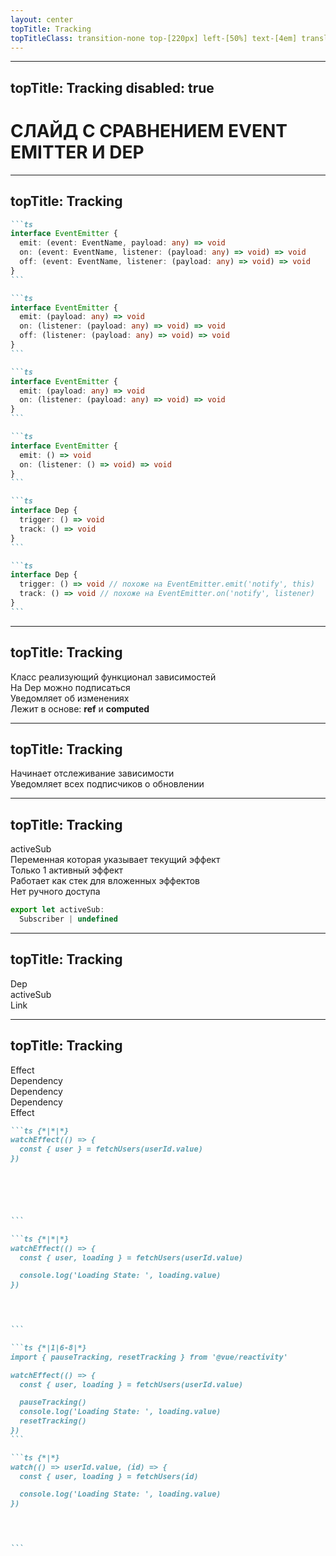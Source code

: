 ```yaml
---
layout: center
topTitle: Tracking
topTitleClass: transition-none top-[220px] left-[50%] text-[4em] translate-x-[-50%]
---
```


<!--
- сделать отсылку на определение реактивности
-->

---
topTitle: Tracking
disabled: true
---

# СЛАЙД С СРАВНЕНИЕМ EVENT EMITTER И DEP

---
topTitle: Tracking
---

````md magic-move
```ts
interface EventEmitter {
  emit: (event: EventName, payload: any) => void
  on: (event: EventName, listener: (payload: any) => void) => void
  off: (event: EventName, listener: (payload: any) => void) => void
}
```

```ts
interface EventEmitter {
  emit: (payload: any) => void
  on: (listener: (payload: any) => void) => void
  off: (listener: (payload: any) => void) => void
}
```

```ts
interface EventEmitter {
  emit: (payload: any) => void
  on: (listener: (payload: any) => void) => void
}
```

```ts
interface EventEmitter {
  emit: () => void
  on: (listener: () => void) => void
}
```

```ts
interface Dep {
  trigger: () => void
  track: () => void
}
```

```ts
interface Dep {
  trigger: () => void // похоже на EventEmitter.emit('notify', this)
  track: () => void // похоже на EventEmitter.on('notify', listener)
}
```
````

---
topTitle: Tracking
---

<Timeline2 :steps="[{
  depClasses: 'outline outline-2 outline-[#CCCCCC88]',
  onClasses: '-blur-hidden outline-[#00000088]',
  emitClasses: '-blur-hidden outline-[#00000088]',
  baseClasses: '-blur-hidden outline-[#00000088]',
}, {
  depClasses: 'outline-[#00000088]',
  onClasses: 'outline outline-2 outline-[#CCCCCC88]',
}, {
  onClasses: 'outline-[#00000088]',
  emitClasses: 'outline outline-2 outline-[#CCCCCC88]',
}, {
  emitClasses: 'outline-[#00000088]',
  baseClasses: 'outline outline-2 outline-[#CCCCCC88]',
}]" v-slot="t">

  <Gear name="Dep" class="sp-165_282_103_103 figure fx" />

  <div class="grid grid-cols-2 grid-rows-4 gap-[14px] grid-flow-col mt-12">
    <div class="fx example row-span-4" />
    <div class="item fx duration-400" :class="t.depClasses">
      <div class="item-icon">
        <IconParkTwotoneTreeDiagram/>
      </div>
      <div>
        Класс реализующий функционал зависимостей
      </div>
    </div>
    <div class="item fx duration-400" :class="t.onClasses">
      <div class="item-icon">
        <AkarIconsRss/>
      </div>
      <div>
        На Dep можно подписаться
      </div>
    </div>
    <div class="item fx duration-400" :class="t.emitClasses">
      <div class="item-icon">
        <FluentPeopleQueue32Filled/>
      </div>
      <div>
        Уведомляет об изменениях
      </div>
    </div>
    <div class="item fx duration-400" :class="t.baseClasses">
      <div class="item-icon">
        <GisPyramid/>
      </div>
      <div>
        Лежит в основе: <strong>ref</strong> и <strong>computed</strong>
      </div>
    </div>
  </div>

</Timeline2>

---
topTitle: Tracking
---

<Timeline2 :steps="[{
  trigger: 'sp-165_282_103_103 -popup-hidden',
  triggerDesc: '-blur-hidden',
  track: 'sp-165_282_103_103 -popup-hidden',
  trackDesc: '-blur-hidden',
  activeSub: '-popup-hidden',
  arrow1: {
    coords: '205:275 324:195',
    class: 'fx duration-500 opacity-0'
  },
  arrow2: {
    coords: '432:194 617:283',
    class: 'fx duration-500 opacity-0'
  },
  arrow3: {
    coords: '617:305 431:391',
    class: 'fx duration-500 opacity-0'
  },
  arrow4: {
    coords: '338:391 201:308',
    class: 'fx duration-500 opacity-0'
  },
}, {
  track: ' sp-379_181_120_120 ',
}, {
  trackDesc: '',
}, {
  trigger: ' sp-387_378_120_120 ',
}, {
  triggerDesc: '',
}, {
  triggerDesc: '-blur-hidden',
  trackDesc: '-blur-hidden',
  activeSub: '',
}, {
  arrow1: {
    coords: '205:275 324:195',
    class: 'fx duration-500 animate'
  },
}, {
  arrow2: {
    coords: '432:195 617:283',
    class: 'fx duration-500 animate'
  },
}, {
  arrow3: {
    coords: '617:305 431:391',
    class: 'fx duration-500 animate'
  },
}, {
  arrow4: {
    coords: '338:391 201:308',
    class: 'fx duration-500 animate'
  },
}]" v-slot="t">

<Gear name="Dep" class="sp-165_282_103_103 figure fx" />

<Gear name="Track" class="figure fx" :class="t.track" />

<div v-drag="[505,165,391,54]" class="item fx" :class="t.trackDesc">
  <div class="item-icon">
    <MaterialSymbolsAdd2/>
  </div>
  <div>
    Начинает отслеживание зависимости
  </div>
</div>

<Gear name="Trigger" class="figure fx" :class="t.trigger" />

<div v-drag="[502,360,393,56]" class="item fx" :class="t.triggerDesc">
  <div class="item-icon">
    <MaterialSymbolsLightNotificationsActiveRounded/>
  </div>
  <div>
    Уведомляет всех подписчиков о обновлении
  </div>
</div>

<Gear name="activeSub" class="figure fx sp-661_276_100_100" :class="t.activeSub" />

<SvgLayer>
  <SvgArrow :class="t.arrow1.class" :coords="t.arrow1.coords" :power="0.3" />
  <SvgArrow :class="t.arrow2.class" :coords="t.arrow2.coords" :power="0.3" />
  <SvgArrow :class="t.arrow4.class" :coords="t.arrow4.coords" :power="0.3" />
</SvgLayer>

</Timeline2>

<!--
дать понимание что происходит через код
-->

---
topTitle: Tracking
---

<Timeline2 :steps="[{
  effectClasses: 'outline outline-2 outline-[#CCCCCC88]',
  onlyOneClasses: '-blur-hidden outline-[#00000088]',
  stackClasses: '-blur-hidden outline-[#00000088]',
  noAccessClasses: '-blur-hidden outline-[#00000088]',
  exampleClasses: '',
  example1: 'absolute pos-0 fx duration-500',
  example2: 'absolute pos-0 fx duration-500 size-full -blur-hidden',
  panel1: {
    class: '$obj fx duration-500 pos-50%_200 w-40% -blur-hidden',
    title: 'activeSub'
  },
  panel2: {
    class: '$obj fx duration-500 pos-50%_100 w-40% -blur-hidden',
    title: 'activeSub'
  },
  panel3: {
    class: '$obj fx duration-500 pos-50%_80 w-40% -blur-hidden',
    title: 'activeSub'
  },
}, {
  onlyOneClasses: 'outline outline-2 outline-[#CCCCCC88]',
  effectClasses: 'outline-[#00000088]',
}, {
  stackClasses: 'outline outline-2 outline-[#CCCCCC88]',
  onlyOneClasses: 'outline-[#00000088]',
  example1: 'absolute pos-0 fx duration-500 -blur-hidden',
  example2: 'absolute pos-0 fx duration-500 size-full ',
  panel1: {
    class: '$obj fx duration-500 w-40% pos-50%_200 ',
  },
}, {
  panel1: {
    title: 'prevSub',
    color: 'blue',
  },
  panel2: {
    class: '$obj fx duration-500 w-40% pos-50%_140 ',
  },
}, {
  panel2: {
    title: 'prevSub',
    color: 'blue',
  },
  panel3: {
    class: '$obj fx duration-500 w-40% pos-50%_80 ',
  },
}, {
  panel2: {
    title: 'activeSub',
    color: 'green',
  },
  panel3: {
    class: '$obj fx duration-500 w-40% pos-50%_80 -blur-hidden',
  },
}, {
  panel1: {
    title: 'activeSub',
    color: 'green',
  },
  panel2: {
    class: '$obj fx duration-500 w-40% pos-50%_140 -blur-hidden',
  },
}, {
  noAccessClasses: 'outline outline-2 outline-[#CCCCCC88]',
  stackClasses: 'outline-[#00000088]',
}]" v-slot="t">

<mingcute-settings-7-fill v-drag="[447,62,88,89]" class="animate-[spin_17s_linear_infinite]" />
<div v-drag="[425,89,131,40]" class="text-[1em] text-shadow-xl bg-[#00000088] px-3 rd-[8px]"> activeSub </div>

<div class="grid grid-cols-2 grid-rows-4 gap-[14px] grid-flow-col mt-12">
  <div class="item fx duration-400" :class="t.effectClasses">
    <div class="item-icon">
      <MdiCursorPointer/>
    </div>
    <div>
      Переменная которая указывает текущий эффект
    </div>
  </div>
  <div class="item fx duration-400" :class="t.onlyOneClasses">
    <div class="item-icon">
      <BiTrophyFill/>
    </div>
    <div>
      Только 1 активный эффект
    </div>
  </div>
  <div class="item fx duration-400" :class="t.stackClasses">
    <div class="item-icon">
      <MaterialSymbolsStacks/>
    </div>
    <div>
      Работает как стек для вложенных эффектов
    </div>
  </div>
  <div class="item fx duration-400" :class="t.noAccessClasses">
    <div class="item-icon">
      <MdiHandBackRightOff/>
    </div>
    <div>
      Нет ручного доступа
    </div>
  </div>
  <div class="item fx example row-span-4 no-bg" :class="t.exampleClasses">

<div :class="t.example1">

```ts
export let activeSub: 
  Subscriber | undefined
```

</div>

<div :class="t.example2">

<Node v-bind="t.panel1" />
<Node v-bind="t.panel2" />
<Node v-bind="t.panel3" />

</div>

  </div>
</div>

</Timeline2>

<!--
- ПРИДУМАТЬ ИЛЛЮСТРАЦИЮ (думать о шестеренках)
- подумать о спиче
- исходить от проблематики. как это помогает вью
-->

---
topTitle: Tracking
---

<IonGearA v-drag="[114,240,88,89]" class="animate-[spin_11s_linear_infinite]" />
<div  v-drag="[134,204,68,40]" class="text-[1em] text-shadow-xl"> Dep </div>

<mingcute-settings-7-fill v-drag="[698,237,88,89]" class="animate-[spin_17s_linear_infinite]" />
<div v-drag="[694,202,120,40]" class="text-[1em] text-shadow-xl"> activeSub </div>

<zondicons-cog v-click v-drag="[398,239,90,83]" class="animate-[spin_15s_linear_infinite]" />
<div v-click="'+0'" v-drag="[422,198,58,40]" class="text-[1em] text-shadow-xl"> Link </div>

<zondicons-cog v-click v-drag="[207,255,56,51]" class="animate-[spin_15s_linear_infinite] opacity-50" />

<zondicons-cog v-click="'+0'" v-drag="[250,246,56,51]" class="animate-[spin_15s_linear_infinite_reverse] opacity-50" />

<zondicons-cog v-click="'+0'" v-drag="[295,254,56,51]" class="animate-[spin_15s_linear_infinite] opacity-50" />

<zondicons-cog v-click="'+0'" v-drag="[339,246,56,51]" class="animate-[spin_15s_linear_infinite_reverse] opacity-50" />

<zondicons-cog v-click v-drag="[503,255,56,51]" class="animate-[spin_15s_linear_infinite] opacity-50" />

<zondicons-cog v-click="'+0'" v-drag="[548,246,56,51]" class="animate-[spin_15s_linear_infinite_reverse] opacity-50" />

<zondicons-cog v-click="'+0'" v-drag="[594,254,56,51]" class="animate-[spin_15s_linear_infinite] opacity-50" />

<zondicons-cog v-click="'+0'" v-drag="[639,246,56,51]" class="animate-[spin_15s_linear_infinite_reverse] opacity-50" />

<!--
Но как же связаны между собой activeSub и Dep? Раньше для этого использовались такие структуры как Map/Set и weakmap с weakset. Но операции над множествами были дорогими. Поэтому был придуман более оптимальный способ. Вместо того чтобы хранить массивы зависимостей и слушаетелей. Реализовали идею с двусвязным списком. Элемент этой структуры называется Link. Он связывает между собой Dep и подписчика. И теперь чтобы добавить еще одного подписчика достаточно создать новый Link и вставить его в начало списка. Таким образом выстраивается цепочка зависимостей. И эти действия позволили кратно снизить потребление памяти и увеличить скорость работы.

(шашечки анимация шестеренок)

иллюстрация dqeue
-->

---
topTitle: Tracking
---

<div v-drag="[136,234,392,40]" v-click="[0, 3]">
  <div class="w-full" v-mark.underline.red="{ at: '1'}" />
  <div font-hand c-red text-center v-click="1">Effect</div>
</div>

<div v-drag="[404,172,114,40]" v-click="[0, 3]">
  <div font-hand c-blue text-center v-click="2">Dependency</div>
  <div class="w-full" v-mark.underline.blue="{ at: '2'}" />
</div>

<div v-drag="[493,168,114,40]" v-click="[0, 6]">
  <div font-hand c-blue text-center v-click="4">Dependency</div>
  <div class="w-full" v-mark.underline.blue="{ at: '4'}" />
</div>

<div v-drag="[434,269,128,40]" v-click="[0, 6]">
  <div class="w-full" v-mark.underline.blue="{ at: '5'}" />
  <div font-hand c-blue text-center v-click="5">Dependency</div>
</div>

<div v-drag="[178,152,174,40]">
  <div font-hand c-red text-center v-click="11">Effect</div>
  <div class="w-full" v-mark.underline.red="{ at: '11'}" />
</div>

````md magic-move
```ts {*|*|*}
watchEffect(() => {
  const { user } = fetchUsers(userId.value)
})





⠀
```

```ts {*|*|*}
watchEffect(() => {
  const { user, loading } = fetchUsers(userId.value)

  console.log('Loading State: ', loading.value)
})  



⠀
```

```ts {*|1|6-8|*}
import { pauseTracking, resetTracking } from '@vue/reactivity'

watchEffect(() => {
  const { user, loading } = fetchUsers(userId.value)

  pauseTracking()
  console.log('Loading State: ', loading.value)
  resetTracking()
})
```

```ts {*|*}
watch(() => userId.value, (id) => {
  const { user, loading } = fetchUsers(id)

  console.log('Loading State: ', loading.value)
})



⠀
```
````

<!--
сделать иллюстрацию либо ответси к коллбеку (показать замкнутость цикла)

пошутить про то как этого избежать (дерьмовый код)
-->
